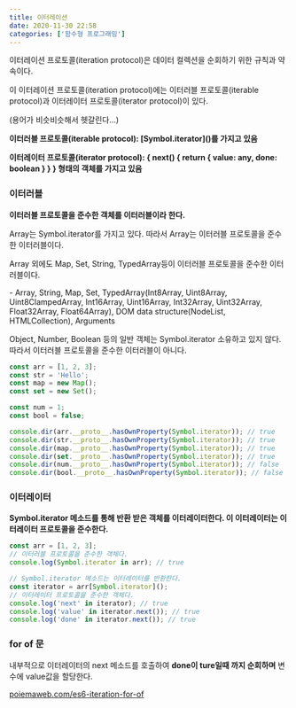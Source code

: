 ```yaml
---
title: 이터레이션
date: 2020-11-30 22:58
categories: ['함수형 프로그래밍']
---
```


이터레이션 프로토콜(iteration protocol)은 데이터 컬렉션을 순회하기 위한 규칙과 약속이다.

이 이터레이션 프로토콜(iteration protocol)에는 이터러블 프로토콜(iterable protocol)과 이터레이터 프로토콜(iterator protocol)이 있다.

(용어가 비슷비슷해서 헷갈린다...)

**이터러블 프로토콜(iterable protocol): \[Symbol.iterator\]()를 가지고 있음**

**이터레이터 프로토콜(iterator protocol): { next() { return { value: any, done: boolean } } } 형태의 객체를 가지고 있음**

### 이터러블

**이터러블 프로토콜을 준수한 객체를 이터러블이라 한다.**

Array는 Symbol.iterator를 가지고 있다. 따라서 Array는 이터러블 프로토콜을 준수한 이터러블이다.

Array 외에도 Map, Set, String, TypedArray등이 이터러블 프로토콜을 준수한 이터러블이다.

\- Array, String, Map, Set, TypedArray(Int8Array, Uint8Array, Uint8ClampedArray, Int16Array, Uint16Array, Int32Array, Uint32Array, Float32Array, Float64Array), DOM data structure(NodeList, HTMLCollection), Arguments

Object, Number, Boolean 등의 일반 객체는 Symbol.iterator 소유하고 있지 않다. 따라서 이터러블 프로토콜을 준수한 이터러블이 아니다.

```javascript
const arr = [1, 2, 3];
const str = 'Hello';
const map = new Map();
const set = new Set();

const num = 1;
const bool = false;

console.dir(arr.__proto__.hasOwnProperty(Symbol.iterator)); // true
console.dir(str.__proto__.hasOwnProperty(Symbol.iterator)); // true
console.dir(map.__proto__.hasOwnProperty(Symbol.iterator)); // true
console.dir(set.__proto__.hasOwnProperty(Symbol.iterator)); // true
console.dir(num.__proto__.hasOwnProperty(Symbol.iterator)); // false
console.dir(bool.__proto__.hasOwnProperty(Symbol.iterator)); // false
```

### 이터레이터

**Symbol.iterator 메소드를 통해 반환 받은 객체를 이터레이터한다. 이 이터레이터는 이터레이터 프로토콜을 준수한다.**

```javascript
const arr = [1, 2, 3];
// 이터러블 프로토콜을 준수한 객체다.
console.log(Symbol.iterator in arr); // true

// Symbol.iterator 메소드는 이터레이터를 반환한다.
const iterator = arr[Symbol.iterator]();
// 이터레이터 프로토콜을 준수한 객체다.
console.log('next' in iterator); // true
console.log('value' in iterator.next()); // true
console.log('done' in iterator.next()); // true
```

### for of 문

내부적으로 이터레이터의 next 메소드를 호출하여 **done이 ture일때 까지 순회하며** 변수에 value값을 할당한다.

[poiemaweb.com/es6-iteration-for-of](https://poiemaweb.com/es6-iteration-for-of)
